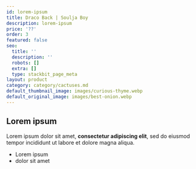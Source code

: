 ```yaml
---
id: lorem-ipsum
title: Draco Back | Soulja Boy
description: lorem-ipsum
price: '??'
order: 3
featured: false
seo:
  title: ''
  description: ''
  robots: []
  extra: []
  type: stackbit_page_meta
layout: product
category: category/cactuses.md
default_thumbnail_image: images/curious-thyme.webp
default_original_image: images/best-onion.webp
---
```

## Lorem ipsum

Lorem ipsum dolor sit amet, **consectetur adipiscing elit**, sed do eiusmod tempor incididunt ut labore et dolore magna aliqua.

- Lorem ipsum
- dolor sit amet